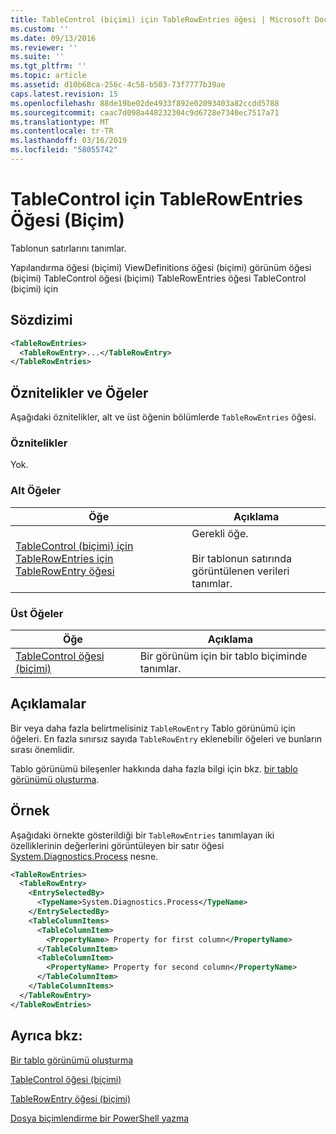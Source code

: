 ```yaml
---
title: TableControl (biçimi) için TableRowEntries öğesi | Microsoft Docs
ms.custom: ''
ms.date: 09/13/2016
ms.reviewer: ''
ms.suite: ''
ms.tgt_pltfrm: ''
ms.topic: article
ms.assetid: d10b68ca-256c-4c58-b503-73f7777b39ae
caps.latest.revision: 15
ms.openlocfilehash: 88de19be02de4933f892e02093403a82ccdd5788
ms.sourcegitcommit: caac7d098a448232304c9d6728e7340ec7517a71
ms.translationtype: MT
ms.contentlocale: tr-TR
ms.lasthandoff: 03/16/2019
ms.locfileid: "58055742"
---
```

# <a name="tablerowentries-element-for-tablecontrol-format"></a>TableControl için TableRowEntries Öğesi (Biçim)

Tablonun satırlarını tanımlar.

Yapılandırma öğesi (biçimi) ViewDefinitions öğesi (biçimi) görünüm öğesi (biçimi) TableControl öğesi (biçimi) TableRowEntries öğesi TableControl (biçimi) için

## <a name="syntax"></a>Sözdizimi

```xml
<TableRowEntries>
  <TableRowEntry>...</TableRowEntry>
</TableRowEntries>
```

## <a name="attributes-and-elements"></a>Öznitelikler ve Öğeler

Aşağıdaki öznitelikler, alt ve üst öğenin bölümlerde `TableRowEntries` öğesi.

### <a name="attributes"></a>Öznitelikler

Yok.

### <a name="child-elements"></a>Alt Öğeler

|Öğe|Açıklama|
|-------------|-----------------|
|[TableControl (biçimi) için TableRowEntries için TableRowEntry öğesi](./tablerowentry-element-for-tablerowentries-for-tablecontrol-format.md)|Gerekli öğe.<br /><br /> Bir tablonun satırında görüntülenen verileri tanımlar.|

### <a name="parent-elements"></a>Üst Öğeler

|Öğe|Açıklama|
|-------------|-----------------|
|[TableControl öğesi (biçimi)](./tablecontrol-element-format.md)|Bir görünüm için bir tablo biçiminde tanımlar.|

## <a name="remarks"></a>Açıklamalar

Bir veya daha fazla belirtmelisiniz `TableRowEntry` Tablo görünümü için öğeleri. En fazla sınırsız sayıda `TableRowEntry` eklenebilir öğeleri ve bunların sırası önemlidir.

Tablo görünümü bileşenler hakkında daha fazla bilgi için bkz. [bir tablo görünümü oluşturma](./creating-a-table-view.md).

## <a name="example"></a>Örnek

Aşağıdaki örnekte gösterildiği bir `TableRowEntries` tanımlayan iki özelliklerinin değerlerini görüntüleyen bir satır öğesi [System.Diagnostics.Process](/dotnet/api/System.Diagnostics.Process) nesne.

```xml
<TableRowEntries>
  <TableRowEntry>
    <EntrySelectedBy>
      <TypeName>System.Diagnostics.Process</TypeName>
    </EntrySelectedBy>
    <TableColumnItems>
      <TableColumnItem>
        <PropertyName> Property for first column</PropertyName>
      </TableColumnItem>
      <TableColumnItem>
        <PropertyName> Property for second column</PropertyName>
      </TableColumnItem>
    </TableColumnItems>
  </TableRowEntry>
</TableRowEntries>

```

## <a name="see-also"></a>Ayrıca bkz:

[Bir tablo görünümü oluşturma](./creating-a-table-view.md)

[TableControl öğesi (biçimi)](./tablecontrol-element-format.md)

[TableRowEntry öğesi (biçimi)](./tablerowentry-element-for-tablerowentries-for-tablecontrol-format.md)

[Dosya biçimlendirme bir PowerShell yazma](./writing-a-powershell-formatting-file.md)
